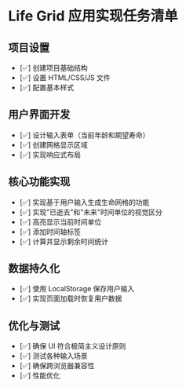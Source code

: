 # Life Grid 应用实现任务清单

## 项目设置

- [✅] 创建项目基础结构
- [✅] 设置 HTML/CSS/JS 文件
- [✅] 配置基本样式

## 用户界面开发

- [✅] 设计输入表单（当前年龄和期望寿命）
- [✅] 创建网格显示区域
- [✅] 实现响应式布局

## 核心功能实现

- [✅] 实现基于用户输入生成生命网格的功能
- [✅] 实现"已逝去"和"未来"时间单位的视觉区分
- [✅] 高亮显示当前时间单位
- [✅] 添加时间轴标签
- [✅] 计算并显示剩余时间统计

## 数据持久化

- [✅] 使用 LocalStorage 保存用户输入
- [✅] 实现页面加载时恢复用户数据

## 优化与测试

- [✅] 确保 UI 符合极简主义设计原则
- [✅] 测试各种输入场景
- [✅] 确保跨浏览器兼容性
- [✅] 性能优化
